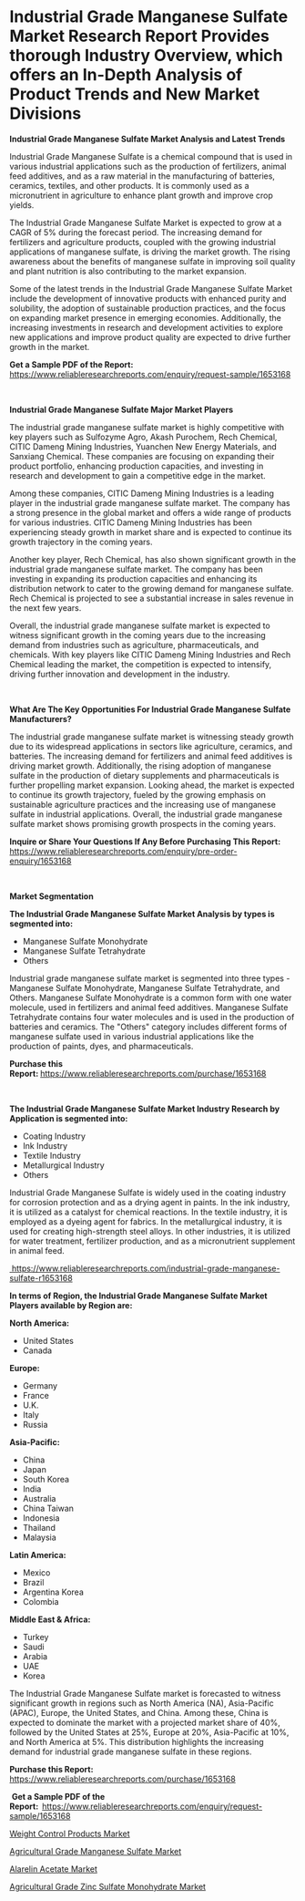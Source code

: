 <p><h1>Industrial Grade Manganese Sulfate Market Research Report Provides thorough Industry Overview, which offers an In-Depth Analysis of Product Trends and New Market Divisions</h1></p><p><strong>Industrial Grade Manganese Sulfate Market Analysis and Latest Trends</strong></p>
<p><p>Industrial Grade Manganese Sulfate is a chemical compound that is used in various industrial applications such as the production of fertilizers, animal feed additives, and as a raw material in the manufacturing of batteries, ceramics, textiles, and other products. It is commonly used as a micronutrient in agriculture to enhance plant growth and improve crop yields.</p><p>The Industrial Grade Manganese Sulfate Market is expected to grow at a CAGR of 5% during the forecast period. The increasing demand for fertilizers and agriculture products, coupled with the growing industrial applications of manganese sulfate, is driving the market growth. The rising awareness about the benefits of manganese sulfate in improving soil quality and plant nutrition is also contributing to the market expansion.</p><p>Some of the latest trends in the Industrial Grade Manganese Sulfate Market include the development of innovative products with enhanced purity and solubility, the adoption of sustainable production practices, and the focus on expanding market presence in emerging economies. Additionally, the increasing investments in research and development activities to explore new applications and improve product quality are expected to drive further growth in the market.</p></p>
<p><strong>Get a Sample PDF of the Report:&nbsp;</strong> <a href="https://www.reliableresearchreports.com/enquiry/request-sample/1653168">https://www.reliableresearchreports.com/enquiry/request-sample/1653168</a></p>
<p>&nbsp;</p>
<p><strong>Industrial Grade Manganese Sulfate Major Market Players</strong></p>
<p><p>The industrial grade manganese sulfate market is highly competitive with key players such as Sulfozyme Agro, Akash Purochem, Rech Chemical, CITIC Dameng Mining Industries, Yuanchen New Energy Materials, and Sanxiang Chemical. These companies are focusing on expanding their product portfolio, enhancing production capacities, and investing in research and development to gain a competitive edge in the market.</p><p>Among these companies, CITIC Dameng Mining Industries is a leading player in the industrial grade manganese sulfate market. The company has a strong presence in the global market and offers a wide range of products for various industries. CITIC Dameng Mining Industries has been experiencing steady growth in market share and is expected to continue its growth trajectory in the coming years.</p><p>Another key player, Rech Chemical, has also shown significant growth in the industrial grade manganese sulfate market. The company has been investing in expanding its production capacities and enhancing its distribution network to cater to the growing demand for manganese sulfate. Rech Chemical is projected to see a substantial increase in sales revenue in the next few years.</p><p>Overall, the industrial grade manganese sulfate market is expected to witness significant growth in the coming years due to the increasing demand from industries such as agriculture, pharmaceuticals, and chemicals. With key players like CITIC Dameng Mining Industries and Rech Chemical leading the market, the competition is expected to intensify, driving further innovation and development in the industry.</p></p>
<p>&nbsp;</p>
<p><strong>What Are The Key Opportunities For Industrial Grade Manganese Sulfate Manufacturers?</strong></p>
<p><p>The industrial grade manganese sulfate market is witnessing steady growth due to its widespread applications in sectors like agriculture, ceramics, and batteries. The increasing demand for fertilizers and animal feed additives is driving market growth. Additionally, the rising adoption of manganese sulfate in the production of dietary supplements and pharmaceuticals is further propelling market expansion. Looking ahead, the market is expected to continue its growth trajectory, fueled by the growing emphasis on sustainable agriculture practices and the increasing use of manganese sulfate in industrial applications. Overall, the industrial grade manganese sulfate market shows promising growth prospects in the coming years.</p></p>
<p><strong>Inquire or Share Your Questions If Any Before Purchasing This Report:</strong> <a href="https://www.reliableresearchreports.com/enquiry/pre-order-enquiry/1653168">https://www.reliableresearchreports.com/enquiry/pre-order-enquiry/1653168</a></p>
<p>&nbsp;</p>
<p><strong>Market Segmentation</strong></p>
<p><strong>The Industrial Grade Manganese Sulfate Market Analysis by types is segmented into:</strong></p>
<p><ul><li>Manganese Sulfate Monohydrate</li><li>Manganese Sulfate Tetrahydrate</li><li>Others</li></ul></p>
<p><p>Industrial grade manganese sulfate market is segmented into three types - Manganese Sulfate Monohydrate, Manganese Sulfate Tetrahydrate, and Others. Manganese Sulfate Monohydrate is a common form with one water molecule, used in fertilizers and animal feed additives. Manganese Sulfate Tetrahydrate contains four water molecules and is used in the production of batteries and ceramics. The "Others" category includes different forms of manganese sulfate used in various industrial applications like the production of paints, dyes, and pharmaceuticals.</p></p>
<p><strong>Purchase this Report:&nbsp;</strong><a href="https://www.reliableresearchreports.com/purchase/1653168">https://www.reliableresearchreports.com/purchase/1653168</a></p>
<p>&nbsp;</p>
<p><strong>The Industrial Grade Manganese Sulfate Market Industry Research by Application is segmented into:</strong></p>
<p><ul><li>Coating Industry</li><li>Ink Industry</li><li>Textile Industry</li><li>Metallurgical Industry</li><li>Others</li></ul></p>
<p><p>Industrial Grade Manganese Sulfate is widely used in the coating industry for corrosion protection and as a drying agent in paints. In the ink industry, it is utilized as a catalyst for chemical reactions. In the textile industry, it is employed as a dyeing agent for fabrics. In the metallurgical industry, it is used for creating high-strength steel alloys. In other industries, it is utilized for water treatment, fertilizer production, and as a micronutrient supplement in animal feed.</p></p>
<p><a href="https://www.reliableresearchreports.com/industrial-grade-manganese-sulfate-r1653168">&nbsp;https://www.reliableresearchreports.com/industrial-grade-manganese-sulfate-r1653168</a></p>
<p><strong>In terms of Region, the Industrial Grade Manganese Sulfate Market Players available by Region are:</strong></p>
<p>
    <p> <strong> North America: </strong>
        <ul>
            <li>United States</li>
            <li>Canada</li>
        </ul>
        </p> 
    <p> <strong> Europe: </strong>
        <ul>
            <li>Germany</li>
            <li>France</li>
            <li>U.K.</li>
            <li>Italy</li>
            <li>Russia</li>
        </ul>
        </p> 
    <p> <strong> Asia-Pacific: </strong>
        <ul>
            <li>China</li>
            <li>Japan</li>
            <li>South Korea</li>
            <li>India</li>
            <li>Australia</li>
            <li>China Taiwan</li>
            <li>Indonesia</li>
            <li>Thailand</li>
            <li>Malaysia</li>
        </ul>
        </p> 
    <p> <strong> Latin America: </strong>
        <ul>
            <li>Mexico</li>
            <li>Brazil</li>
            <li>Argentina Korea</li>
            <li>Colombia</li>
        </ul>
        </p> 
    <p> <strong> Middle East & Africa: </strong>
        <ul>
            <li>Turkey</li>
            <li>Saudi</li>
            <li>Arabia</li>
            <li>UAE</li>
            <li>Korea</li>
        </ul>
    </p>
    </p>
<p><p>The Industrial Grade Manganese Sulfate market is forecasted to witness significant growth in regions such as North America (NA), Asia-Pacific (APAC), Europe, the United States, and China. Among these, China is expected to dominate the market with a projected market share of 40%, followed by the United States at 25%, Europe at 20%, Asia-Pacific at 10%, and North America at 5%. This distribution highlights the increasing demand for industrial grade manganese sulfate in these regions.</p></p>
<p><strong>Purchase this Report: </strong><a href="https://www.reliableresearchreports.com/purchase/1653168">https://www.reliableresearchreports.com/purchase/1653168</a></p>
<p>&nbsp;<strong>Get a Sample PDF of the Report:&nbsp;&nbsp;</strong><a href="https://www.reliableresearchreports.com/enquiry/request-sample/1653168">https://www.reliableresearchreports.com/enquiry/request-sample/1653168</a></p>
<p><strong></strong></p>
<p><p><a href="https://www.linkedin.com/pulse/decoding-weight-control-products-market-metrics-share-trends-zgolf">Weight Control Products Market</a></p><p><a href="https://github.com/LitzyGulgowski2023/Market-Research-Report-List-1/blob/main/agricultural-grade-manganese-sulfate-market.md">Agricultural Grade Manganese Sulfate Market</a></p><p><a href="https://www.linkedin.com/pulse/analyzing-alarelin-acetate-market-global-industry-perspective-l82if">Alarelin Acetate Market</a></p><p><a href="https://github.com/HarmonyBogan1944/Market-Research-Report-List-1/blob/main/agricultural-grade-zinc-sulfate-monohydrate-market.md">Agricultural Grade Zinc Sulfate Monohydrate Market</a></p></p>